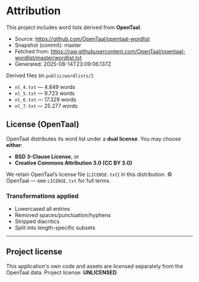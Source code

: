 # Attribution

This project includes word lists derived from **OpenTaal**.

- Source: https://github.com/OpenTaal/opentaal-wordlist
- Snapshot (commit): master
- Fetched from: https://raw.githubusercontent.com/OpenTaal/opentaal-wordlist/master/wordlist.txt
- Generated: 2025-08-14T23:09:06.137Z

Derived files (in `public/wordlists/`):
- `nl_4.txt` — 4.849 words
- `nl_5.txt` — 9.723 words
- `nl_6.txt` — 17.329 words
- `nl_7.txt` — 25.277 words

## License (OpenTaal)

OpenTaal distributes its word list under a **dual license**. You may choose **either**:
- **BSD 3-Clause License**, or
- **Creative Commons Attribution 3.0 (CC BY 3.0)**

We retain OpenTaal’s license file (`LICENSE.txt`) in this distribution.
© OpenTaal — see `LICENSE.txt` for full terms.

### Transformations applied
- Lowercased all entries
- Removed spaces/punctuation/hyphens
- Stripped diacritics
- Split into length-specific subsets

---

## Project license

This application's own code and assets are licensed separately from the OpenTaal data.
Project license: **UNLICENSED**.


